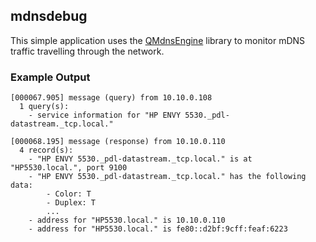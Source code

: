 ## mdnsdebug

This simple application uses the [QMdnsEngine](https://github.com/nitroshare/qmdnsengine) library to monitor mDNS traffic travelling through the network.

### Example Output

    [000067.905] message (query) from 10.10.0.108
      1 query(s):
        - service information for "HP ENVY 5530._pdl-datastream._tcp.local."

    [000068.195] message (response) from 10.10.0.110
      4 record(s):
        - "HP ENVY 5530._pdl-datastream._tcp.local." is at "HP5530.local.", port 9100
        - "HP ENVY 5530._pdl-datastream._tcp.local." has the following data:
            - Color: T
            - Duplex: T
            ...
        - address for "HP5530.local." is 10.10.0.110
        - address for "HP5530.local." is fe80::d2bf:9cff:feaf:6223
